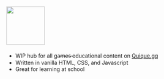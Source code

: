<h1><a href="https://g.quique.gq"><img height="100" src="https://g.quique.gq/assets/logo_g.svg"></a></h1>
<ul>
  <li>WIP hub for all ga̶̷̶m̶̷̶e̶̷̶s̶̷̶ educational content on <a href="https://quique.gq">Quique.gq</a></li>
  <li>Written in vanilla HTML, CSS, and Javascript</li>
  <li>Great for learning at school</li>
</ul>
